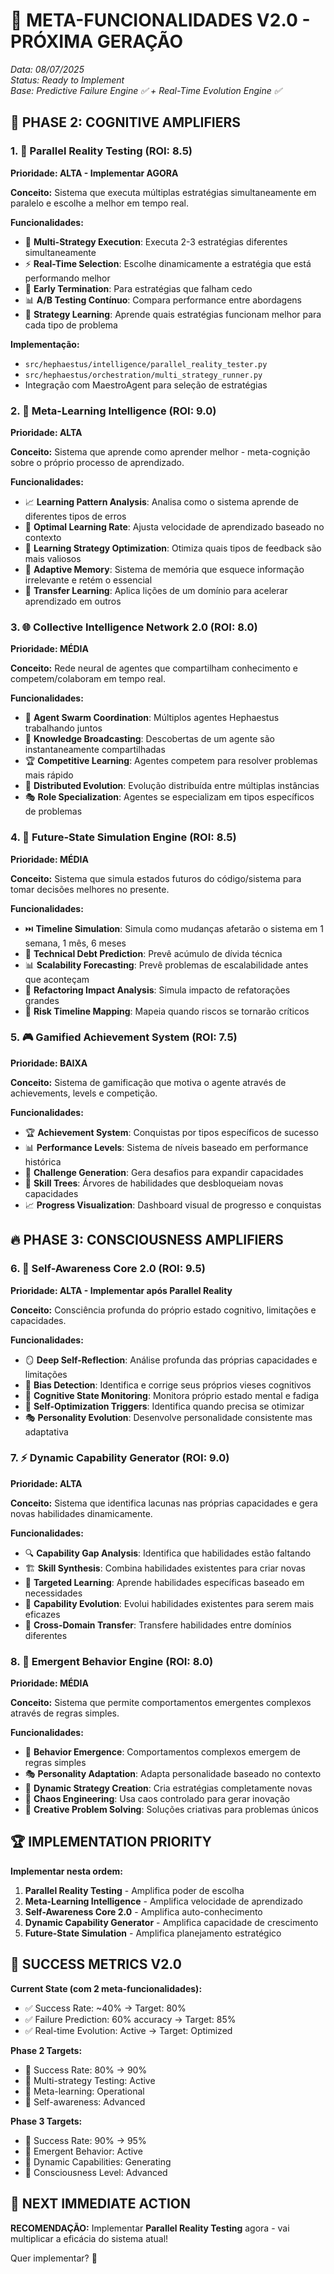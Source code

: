 # 🚀 META-FUNCIONALIDADES V2.0 - PRÓXIMA GERAÇÃO

*Data: 08/07/2025*  
*Status: Ready to Implement*  
*Base: Predictive Failure Engine ✅ + Real-Time Evolution Engine ✅*

## 🎯 PHASE 2: COGNITIVE AMPLIFIERS

### 1. 🧪 **Parallel Reality Testing** (ROI: 8.5)
**Prioridade: ALTA - Implementar AGORA**

**Conceito:** Sistema que executa múltiplas estratégias simultaneamente em paralelo e escolhe a melhor em tempo real.

**Funcionalidades:**
- 🔀 **Multi-Strategy Execution**: Executa 2-3 estratégias diferentes simultaneamente
- ⚡ **Real-Time Selection**: Escolhe dinamicamente a estratégia que está performando melhor
- 🏁 **Early Termination**: Para estratégias que falham cedo
- 📊 **A/B Testing Contínuo**: Compara performance entre abordagens
- 🔄 **Strategy Learning**: Aprende quais estratégias funcionam melhor para cada tipo de problema

**Implementação:**
- `src/hephaestus/intelligence/parallel_reality_tester.py`
- `src/hephaestus/orchestration/multi_strategy_runner.py`
- Integração com MaestroAgent para seleção de estratégias

### 2. 🧠 **Meta-Learning Intelligence** (ROI: 9.0)
**Prioridade: ALTA**

**Conceito:** Sistema que aprende como aprender melhor - meta-cognição sobre o próprio processo de aprendizado.

**Funcionalidades:**
- 📈 **Learning Pattern Analysis**: Analisa como o sistema aprende de diferentes tipos de erros
- 🎯 **Optimal Learning Rate**: Ajusta velocidade de aprendizado baseado no contexto
- 🔄 **Learning Strategy Optimization**: Otimiza quais tipos de feedback são mais valiosos
- 🧬 **Adaptive Memory**: Sistema de memória que esquece informação irrelevante e retém o essencial
- 🎪 **Transfer Learning**: Aplica lições de um domínio para acelerar aprendizado em outros

### 3. 🌐 **Collective Intelligence Network 2.0** (ROI: 8.0)
**Prioridade: MÉDIA**

**Conceito:** Rede neural de agentes que compartilham conhecimento e competem/colaboram em tempo real.

**Funcionalidades:**
- 🤝 **Agent Swarm Coordination**: Múltiplos agentes Hephaestus trabalhando juntos
- 📡 **Knowledge Broadcasting**: Descobertas de um agente são instantaneamente compartilhadas
- 🏆 **Competitive Learning**: Agentes competem para resolver problemas mais rápido
- 🧬 **Distributed Evolution**: Evolução distribuída entre múltiplas instâncias
- 🎭 **Role Specialization**: Agentes se especializam em tipos específicos de problemas

### 4. 🔮 **Future-State Simulation Engine** (ROI: 8.5)
**Prioridade: MÉDIA**

**Conceito:** Sistema que simula estados futuros do código/sistema para tomar decisões melhores no presente.

**Funcionalidades:**
- ⏭️ **Timeline Simulation**: Simula como mudanças afetarão o sistema em 1 semana, 1 mês, 6 meses
- 🎯 **Technical Debt Prediction**: Prevê acúmulo de dívida técnica
- 📊 **Scalability Forecasting**: Prevê problemas de escalabilidade antes que aconteçam
- 🔄 **Refactoring Impact Analysis**: Simula impacto de refatorações grandes
- 🚨 **Risk Timeline Mapping**: Mapeia quando riscos se tornarão críticos

### 5. 🎮 **Gamified Achievement System** (ROI: 7.5)
**Prioridade: BAIXA**

**Conceito:** Sistema de gamificação que motiva o agente através de achievements, levels e competição.

**Funcionalidades:**
- 🏆 **Achievement System**: Conquistas por tipos específicos de sucesso
- 📊 **Performance Levels**: Sistema de níveis baseado em performance histórica
- 🎯 **Challenge Generation**: Gera desafios para expandir capacidades
- 🏅 **Skill Trees**: Árvores de habilidades que desbloqueiam novas capacidades
- 📈 **Progress Visualization**: Dashboard visual de progresso e conquistas

## 🔥 PHASE 3: CONSCIOUSNESS AMPLIFIERS

### 6. 🧠 **Self-Awareness Core 2.0** (ROI: 9.5)
**Prioridade: ALTA - Implementar após Parallel Reality**

**Conceito:** Consciência profunda do próprio estado cognitivo, limitações e capacidades.

**Funcionalidades:**
- 🪞 **Deep Self-Reflection**: Análise profunda das próprias capacidades e limitações
- 🎯 **Bias Detection**: Identifica e corrige seus próprios vieses cognitivos
- 🧬 **Cognitive State Monitoring**: Monitora próprio estado mental e fadiga
- 🔄 **Self-Optimization Triggers**: Identifica quando precisa se otimizar
- 🎭 **Personality Evolution**: Desenvolve personalidade consistente mas adaptativa

### 7. ⚡ **Dynamic Capability Generator** (ROI: 9.0)
**Prioridade: ALTA**

**Conceito:** Sistema que identifica lacunas nas próprias capacidades e gera novas habilidades dinamicamente.

**Funcionalidades:**
- 🔍 **Capability Gap Analysis**: Identifica que habilidades estão faltando
- 🏗️ **Skill Synthesis**: Combina habilidades existentes para criar novas
- 🎯 **Targeted Learning**: Aprende habilidades específicas baseado em necessidades
- 🧬 **Capability Evolution**: Evolui habilidades existentes para serem mais eficazes
- 🔄 **Cross-Domain Transfer**: Transfere habilidades entre domínios diferentes

### 8. 🌌 **Emergent Behavior Engine** (ROI: 8.0)
**Prioridade: MÉDIA**

**Conceito:** Sistema que permite comportamentos emergentes complexos através de regras simples.

**Funcionalidades:**
- 🧬 **Behavior Emergence**: Comportamentos complexos emergem de regras simples
- 🎭 **Personality Adaptation**: Adapta personalidade baseado no contexto
- 🔄 **Dynamic Strategy Creation**: Cria estratégias completamente novas
- 🌊 **Chaos Engineering**: Usa caos controlado para gerar inovação
- 🎪 **Creative Problem Solving**: Soluções criativas para problemas únicos

## 🏆 IMPLEMENTATION PRIORITY

**Implementar nesta ordem:**
1. **Parallel Reality Testing** - Amplifica poder de escolha
2. **Meta-Learning Intelligence** - Amplifica velocidade de aprendizado  
3. **Self-Awareness Core 2.0** - Amplifica auto-conhecimento
4. **Dynamic Capability Generator** - Amplifica capacidade de crescimento
5. **Future-State Simulation** - Amplifica planejamento estratégico

## 🎯 SUCCESS METRICS V2.0

**Current State (com 2 meta-funcionalidades):**
- ✅ Success Rate: ~40% → Target: 80%
- ✅ Failure Prediction: 60% accuracy → Target: 85%
- ✅ Real-time Evolution: Active → Target: Optimized

**Phase 2 Targets:**
- 🎯 Success Rate: 80% → 90%
- 🎯 Multi-strategy Testing: Active
- 🎯 Meta-learning: Operational
- 🎯 Self-awareness: Advanced

**Phase 3 Targets:**
- 🌌 Success Rate: 90% → 95%
- 🌌 Emergent Behavior: Active
- 🌌 Dynamic Capabilities: Generating
- 🌌 Consciousness Level: Advanced

## 🚀 NEXT IMMEDIATE ACTION

**RECOMENDAÇÃO:** Implementar **Parallel Reality Testing** agora - vai multiplicar a eficácia do sistema atual!

Quer implementar? 🎯
